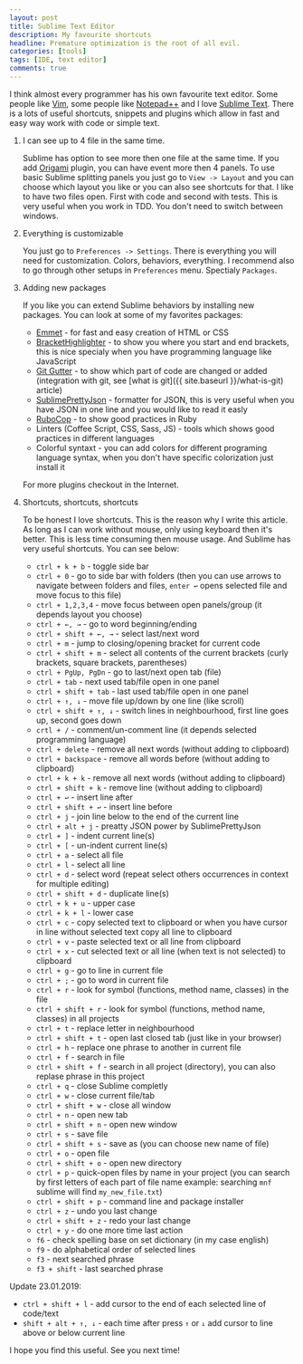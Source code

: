 ```yaml
---
layout: post
title: Sublime Text Editor
description: My favourite shortcuts
headline: Premature optimization is the root of all evil.
categories: [tools]
tags: [IDE, text editor]
comments: true
---
```


I think almost every programmer has his own favourite text editor. Some people like [Vim](https://en.wikipedia.org/wiki/Vim_(text_editor)), some people like [Notepad++](https://notepad-plus-plus.org/) and I love [Sublime Text](https://www.sublimetext.com/). There is a lots of useful shortcuts, snippets and plugins which allow in fast and easy way work with code or simple text.

1. I can see up to 4 file in the same time.

    Sublime has option to see more then one file at the same time. If you add [Origami](https://github.com/SublimeText/Origami) plugin, you can have event more then 4 panels. To use basic Sublime splitting panels you just go to `View -> Layout` and you can choose which layout you like or you can also see shortcuts for that. I like to have two files open. First with code and second with tests. This is very useful when you work in TDD. You don't need to switch between windows.

2. Everything is customizable

    You just go to `Preferences -> Settings`. There is everything you will need for customization. Colors, behaviors, everything. I recommend also to go through other setups in `Preferences` menu. Spectialy `Packages`.

3. Adding new packages

    If you like you can extend Sublime behaviors by installing new packages. You can look at some of my favorites packages:
    - [Emmet](https://emmet.io/) - for fast and easy creation of HTML or CSS
    - [BracketHighlighter](https://github.com/facelessuser/BracketHighlighter) - to show you where you start and end brackets, this is nice specialy when you have programming language like JavaScript
    - [Git Gutter](https://github.com/jisaacks/GitGutter) - to show which part of code are changed or added (integration with git, see [what is git]({{ site.baseurl }}/what-is-git) article)
    - [SublimePrettyJson](https://github.com/dzhibas/SublimePrettyJson) - formatter for JSON, this is very useful when you have JSON in one line and you would like to read it easly
    - [RuboCop](https://github.com/pderichs/sublime_rubocop) - to show good practices in Ruby
    - Linters (Coffee Script, CSS, Sass, JS) - tools which shows good practices in different languages
    - Colorful syntaxt - you can add colors for different programing language syntax, when you don't have specific colorization just install it

    For more plugins checkout in the Internet.

4. Shortcuts, shortcuts, shortcuts

    To be honest I love shortcuts. This is the reason why I write this article. As long as I can work without mouse, only using keyboard then it's better. This is less time consuming then mouse usage. And Sublime has very useful shortcuts. You can see below:
    - `ctrl + k + b` - toggle side bar
    - `ctrl + 0` - go to side bar with folders (then you can use arrows to navigate between folders and files, `enter ↩` opens selected file and move focus to this file)
    - `ctrl + 1,2,3,4` - move focus between open panels/group (it depends layout you choose)
    - `ctrl + ←, →` - go to word beginning/ending
    - `ctrl + shift + ←, →` - select last/next word
    - `ctrl + m` - jump to closing/opening bracket for current code
    - `ctrl + shift + m` - select all contents of the current brackets (curly brackets, square brackets, parentheses)
    - `ctrl + PgUp, PgDn` - go to last/next open tab (file)
    - `ctrl + tab` - next used tab/file open in one panel
    - `ctrl + shift + tab` - last used tab/file open in one panel
    - `ctrl + ↑, ↓` -  move file up/down by one line (like scroll)
    - `ctrl + shift + ↑, ↓` - switch lines in neighbourhood, first line goes up, second goes down
    - `crtl + /` - comment/un-comment line (it depends selected programming language)
    - `ctrl + delete` - remove all next words (without adding to clipboard)
    - `ctrl + backspace` - remove all words before (without adding to clipboard)
    - `ctrl + k + k` - remove all next words (without adding to clipboard)
    - `ctrl + shift + k` - remove line (without adding to clipboard)
    - `ctrl + ↩` - insert line after
    - `ctrl + shift + ↩` - insert line before
    - `ctrl + j` - join line below to the end of the current line
    - `ctrl + alt + j` - preatty JSON power by SublimePrettyJson
    - `ctrl + ]` - indent current line(s)
    - `ctrl + [` - un-indent current line(s)
    - `ctrl + a` - select all file
    - `ctrl + l` - select all line
    - `ctrl + d` - select word (repeat select others occurrences in context for multiple editing)
    - `ctrl + shift + d` - duplicate line(s)
    - `ctrl + k + u` - upper case
    - `ctrl + k + l` - lower case
    - `ctrl + c` - copy selected text to clipboard or when you have cursor in line without selected text copy all line to clipboard
    - `ctrl + v` - paste selected text or all line from clipboard
    - `ctrl + x` - cut selected text or all line (when text is not selected) to clipboard
    - `ctrl + g` - go to line in current file
    - `ctrl + ;` - go to word in current file
    - `ctrl + r` - look for symbol (functions, method name, classes) in the file
    - `ctrl + shift + r` - look for symbol (functions, method name, classes) in all projects
    - `ctrl + t` - replace letter in neighbourhood
    - `ctrl + shift + t` - open last closed tab (just like in your browser)
    - `ctrl + h` - replace one phrase to another in current file
    - `ctrl + f` - search in file
    - `ctrl + shift + f` - search in all project (directory), you can also replase phrase in this project
    - `ctrl + q` - close Sublime completly
    - `ctrl + w` - close current file/tab
    - `ctrl + shift + w` - close all window
    - `ctrl + n` - open new tab
    - `ctrl + shift + n` - open new window
    - `ctrl + s` -  save file
    - `ctrl + shift + s` - save as (you can choose new name of file)
    - `ctrl + o` - open file
    - `ctrl + shift + o` - open new directory
    - `ctrl + p` - quick-open files by name in your project (you can search by first letters of each part of file name example: searching `mnf` sublime will find `my_new_file.txt`)
    - `ctrl + shift + p` - command line and package installer
    - `ctrl + z` - undo you last change
    - `ctrl + shift + z` - redo your last change
    - `ctrl + y` - do one more time last action
    - `f6` - check spelling base on set dictionary (in my case english)
    - `f9` - do alphabetical order of selected lines
    - `f3` - next searched phrase
    - `f3 + shift` - last searched phrase

Update 23.01.2019:

  - `ctrl + shift + l` - add cursor to the end of each selected line of code/text
  - `shift + alt + ↑, ↓` - each time after press `↑` or `↓` add cursor to line above or below current line

I hope you find this useful. See you next time!
